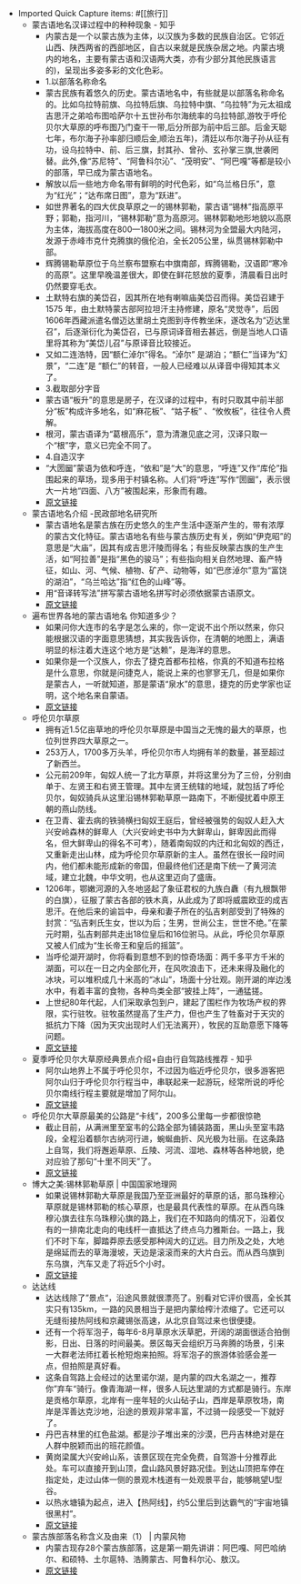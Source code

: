 - Imported Quick Capture items:  #[[旅行]]
    - 蒙古语地名汉译过程中的种种现象 - 知乎
        - 内蒙古是一个以蒙古族为主体，以汉族为多数的民族自治区。它邻近山西、陕西两省的西部地区，自古以来就是民族杂居之地。内蒙古境内的地名，主要有蒙古语和汉语两大类，亦有少部分其他民族语言的)，呈现出多姿多彩的文化色彩。
        - 1.以部落名称命名  
        - 蒙古民族有着悠久的历史。蒙古语地名中，有些就是以部落名称命名的。比如乌拉特前旗、乌拉特后旗、乌拉特中旗、“乌拉特”为元太祖成吉思汗之弟哈布图哈萨尔十五世孙布尔海统率的乌拉特部,游牧于呼伦贝尔大草原的呼布图乃门查干一带,后分所部为前中后三部。后金天聪七年，布尔海子孙率部归顺后金,顺治五年)，清廷以布尔海子孙从征有功，设乌拉特中、前、后三旗，封其孙、曾孙、玄孙掌三旗,世袭罔替。此外,像“苏尼特”、“阿鲁科尔沁”、“茂明安”、“阿巴嘎”等都是较小的部落，早已成为蒙古语地名。
        - 解放以后一些地方命名带有鲜明的时代色彩，如“乌兰格日乐”，意为“红光”；“达布席日图”，意为“跃进”。
        - 如世界著名的四大优良草原之一的锡林郭勒，蒙古语“锡林”指高原平野；郭勒，指河川，“锡林郭勒”意为高原河。锡林郭勒地形地貌以高原为主体，海拔高度在800—1800米之间。锡林河为全盟最大内陆河，发源于赤峰市克什克腾旗的俄伦泊，全长205公里，纵贯锡林郭勒中部。
        - 辉腾锡勒草原位于乌兰察布盟察右中旗南部，辉腾锡勒，汉语即“寒冷的高原”。这里早晚温差很大，即使在鲜花怒放的夏季，清晨看日出时仍然要穿毛衣。  
        - 土默特右旗的美岱召，因其所在地有喇嘛庙美岱召而得。美岱召建于1575 年，由土默特蒙古部阿拉坦汗主持修建，原名“灵觉寺”，后因1606年西藏派遣名僧迈达里胡土克图到寺传教坐床，遂改名为“迈达里召”，后逐渐衍化为美岱召，已与原词译音相去甚远，倒是当地人口语里将其称为“美岱儿召”与原译音比较接近。
        - 又如二连浩特，因“额仁淖尔”得名。“淖尔” 是湖泊；“额仁”当译为“幻景”，“二连”是 “额仁”的转音，一般人已经难以从译音中得知其本义了。
        - 3.截取部分字音  
        - 蒙古语“板升”的意思是房子，在汉译的过程中，有时只取其中前半部分“板”构成许多地名，如“麻花板”、“姑子板” 、“攸攸板”，往往令人费解。  
        - 根河，蒙古语译为“葛根高乐”，意为清澈见底之河，汉译只取一个“根”字，意义已完全不同了。
        - 4.自造汉字  
        - “大圐圙”蒙语为依和呼连，“依和”是“大”的意思，“呼连”又作“库伦”指围起来的草场，现多用于村镇名称。人们将“呼连”写作“圐圙”，表示很大一片地“四面、八方”被围起来，形象而有趣。
        - [原文链接](https://zhuanlan.zhihu.com/p/342839534)
    - 蒙古语地名介绍 -民政部地名研究所
        - 蒙古语地名是蒙古族在历史悠久的生产生活中逐渐产生的，带有浓厚的蒙古文化特征。蒙古语地名有些与蒙古族历史有关，例如“伊克昭”的意思是“大庙”，因其有成吉思汗陵而得名；有些反映蒙古族的生产生活，如“阿拉善”是指“黑色的骏马”；有些指向相关自然地理、畜产特征，如山、河、气候、植物、矿产、动物等，如“巴彦淖尔”意为“富饶的湖泊”，“乌兰哈达”指“红色的山峰”等。
        - 用“音译转写法”拼写蒙古语地名拼写时必须依据蒙古语原文。
        - [原文链接](http://www.cgn-mca.ac.cn/n765/n804/c30586/content.html)
    - 遍布世界各地的蒙古语地名 你知道多少？
        - 如果问你大连市的名字是怎么来的，你一定说不出个所以然来，你只能根据汉语的字面意思猜想，其实我告诉你，在清朝的地图上，满语明显的标注着大连这个地方是“达赖”，是海洋的意思。
        - 如果你是一个汉族人，你去了捷克首都布拉格，你真的不知道布拉格是什么意思，你就是问捷克人，能说上来的也寥寥无几，但是如果你是蒙古人，一听就知道，那是蒙语“泉水”的意思，捷克的历史学家也证明，这个地名来自蒙语。
        - [原文链接](https://www.sohu.com/a/316582652_167788)
    - 呼伦贝尔草原
        - 拥有近1.5亿亩草地的呼伦贝尔草原是中国当之无愧的最大的草原，也位列世界四大草原之一。
        - 253万人，1700多万头羊，呼伦贝尔市人均拥有羊的数量，甚至超过了新西兰。
        - 公元前209年，匈奴人统一了北方草原，并将这里分为了三份，分别由单于、左贤王和右贤王管理。其中左贤王统辖的地域，就包括了呼伦贝尔，匈奴骑兵从这里沿锡林郭勒草原一路南下，不断侵扰着中原王朝的燕山防线。
        - 在卫青、霍去病的铁骑横扫匈奴王庭后，曾经被强势的匈奴人赶入大兴安岭森林的鲜卑人（大兴安岭史书中为大鲜卑山，鲜卑因此而得名，但大鲜卑山的得名不可考），随着南匈奴的内迁和北匈奴的西迁，又重新走出山林，成为呼伦贝尔草原新的主人。虽然在很长一段时间内，他们都未能形成新的帝国，但最终他们还是南下统一了黄河流域，建立北魏，中华文明，也从这里迈向了盛唐。
        - 1206年，鄂嫩河源的入冬地竖起了象征君权的九族白纛（有九根飘带的白旗），征服了蒙古各部的铁木真，从此成为了即将威震欧亚的成吉思汗。在他后来的谕旨中，母亲和妻子所在的弘吉剌部受到了特殊的封赏：“弘吉剌氏生女，世以为后；生男，世尚公主，世世不绝。”在蒙元时期，弘吉剌部共走出18位皇后和16位驸马。从此，呼伦贝尔草原又被人们成为“生长帝王和皇后的摇篮”。
        - 当呼伦湖开湖时，你将看到意想不到的惊奇场面：两千多平方千米的湖面，可以在一日之内全部化开，在风吹浪击下，还未来得及融化的冰块，可以堆积成几十米高的“冰山”，场面十分壮观。刚开湖的岸边浅水中，有着丰富的食物，各种鸟类全部“披挂上阵”，一通猛搓。
        - 上世纪80年代起，人们采取承包到户，建起了围栏作为牧场产权的界限，实行驻牧。驻牧虽然提高了生产力，但也产生了牲畜对于天灾的抵抗力下降（因为天灾出现时人们无法离开），牧民的互助意愿下降等问题。
        - [原文链接](https://mp.weixin.qq.com/s/bayPnmvayWpmsbFhoJ9olA)
    - 夏季呼伦贝尔大草原经典景点介绍+自由行自驾路线推荐 - 知乎
        - 阿尔山地界上不属于呼伦贝尔，不过因为临近呼伦贝尔，很多游客把阿尔山归于呼伦贝尔行程当中，串联起来一起游玩，经常所说的呼伦贝尔南线行程主要就是增加了阿尔山。
        - [原文链接](https://zhuanlan.zhihu.com/p/138585105)
    - 呼伦贝尔大草原最美的公路是“卡线”，200多公里每一步都很惊艳
        - 截止目前，从满洲里至室韦的公路全部为铺装路面，黑山头至室韦路段，全程沿着额尔古纳河行进，蜿蜒曲折、风光极为壮丽。在这条路上自驾，我们将邂逅草原、丘陵、河流、湿地、森林等各种地貌，绝对应验了那句“十里不同天”了。
        - [原文链接](https://new.qq.com/rain/a/20210614A08J2200)
    - 博大之美:锡林郭勒草原 | 中国国家地理网
        - 如果说锡林郭勒大草原是我国乃至亚洲最好的草原的话，那乌珠穆沁草原就是锡林郭勒的核心草原，也是最具代表性的草原。在从西乌珠穆沁旗去往东乌珠穆沁旗的路上，我们在不知路向的情况下，沿着仅有的一排南北走向的电线杆一直抵达了终点乌力雅斯台。一路上，我们不时下车，脚踏莽原去感受那种阔大的辽远。目力所及之处，大地是绵延而去的草海漫坡，天边是滚滚而来的大片白云。而从西乌旗到东乌旗，汽车又走了将近5个小时。
        - [原文链接](http://www.dili360.com/cng/article/p5350c3d7c977699.htm)
    - 达达线
        - 达达线除了”景点“，沿途风景就很漂亮了。别看对它评价很高，全长其实只有135km，一路的风景相当于是把内蒙给榨汁浓缩了。它还可以无缝衔接热阿线和京藏锡张高速，从北京自驾过来也很便捷。
        - 还有一个将军泡子，每年6-8月草原水沃草肥，开阔的湖面很适合拍倒影，日出、日落的时间最美。景区每天会组织万马奔腾的场景，引来一大群老法师扛着长枪短炮来拍照。将军泡子的旅游体验感会差一点，但拍照是真好看。
        - 这条自驾路上会经过的达里诺尔湖，是内蒙的四大名湖之一，推荐你”弃车“骑行。像青海湖一样，很多人玩达里湖的方式都是骑行。东岸是贡格尔草原，北岸有一座年轻的火山砧子山，西岸是草原牧场，南岸是浑善达克沙地，沿途的景观非常丰富，不过骑一段感受一下就好了。
        - 丹巴吉林里的红色盐湖。都是沙子堆出来的沙漠，巴丹吉林绝对是在人群中脱颖而出的班花颜值。
        - 黄岗梁属大兴安岭山系，该景区现在完全免费，自驾游十分推荐此处。车可以直接开到山顶，盘山路风景好路况佳。到达山顶把车停在指定处，走过山体一侧的景观木栈道有一处观景平台，能够眺望U型谷。
        - 以热水塘镇为起点，进入【热阿线】，约5公里后到达霸气的“宇宙地镇 很黑村”。
        - [原文链接](https://www.zhihu.com/search?type=content&q=%E8%BE%BE%E8%BE%BE%E7%BA%BF)
    - 蒙古族部落名称含义及由来（1） | 内蒙风物
        - 内蒙古现存28个蒙古族部落，这是第一期先讲讲：阿巴嘎、阿巴哈纳尔、和硕特、土尔扈特、浩腾蒙古、阿鲁科尔沁、敖汉。
        - [原文链接](https://www.enpx.com/web/doc/d-570.html)
